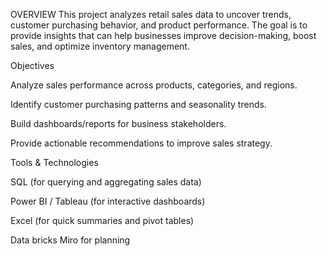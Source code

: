 
OVERVIEW
This project analyzes retail sales data to uncover trends, customer purchasing behavior, and product performance. The goal is to provide insights that can help businesses improve decision-making, boost sales, and optimize inventory management.

Objectives

Analyze sales performance across products, categories, and regions.

Identify customer purchasing patterns and seasonality trends.

Build dashboards/reports for business stakeholders.

Provide actionable recommendations to improve sales strategy.

Tools & Technologies

SQL (for querying and aggregating sales data)

Power BI / Tableau (for interactive dashboards)

Excel (for quick summaries and pivot tables)

Data bricks
Miro for planning 
